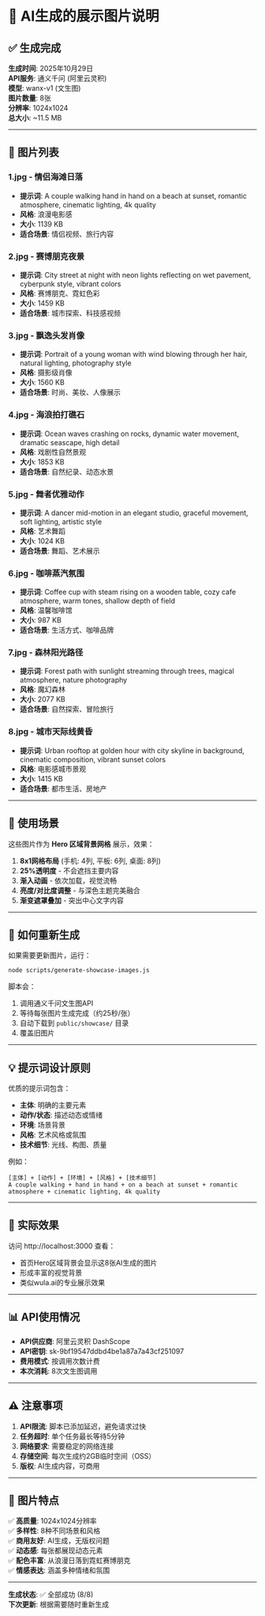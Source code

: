 # 🎨 AI生成的展示图片说明

## ✅ 生成完成

**生成时间**: 2025年10月29日  
**API服务**: 通义千问 (阿里云灵积)  
**模型**: wanx-v1 (文生图)  
**图片数量**: 8张  
**分辨率**: 1024x1024  
**总大小**: ~11.5 MB

---

## 📸 图片列表

### 1.jpg - 情侣海滩日落
- **提示词**: A couple walking hand in hand on a beach at sunset, romantic atmosphere, cinematic lighting, 4k quality
- **风格**: 浪漫电影感
- **大小**: 1139 KB
- **适合场景**: 情侣视频、旅行内容

### 2.jpg - 赛博朋克夜景
- **提示词**: City street at night with neon lights reflecting on wet pavement, cyberpunk style, vibrant colors
- **风格**: 赛博朋克、霓虹色彩
- **大小**: 1459 KB
- **适合场景**: 城市探索、科技感视频

### 3.jpg - 飘逸头发肖像
- **提示词**: Portrait of a young woman with wind blowing through her hair, natural lighting, photography style
- **风格**: 摄影级肖像
- **大小**: 1560 KB
- **适合场景**: 时尚、美妆、人像展示

### 4.jpg - 海浪拍打礁石
- **提示词**: Ocean waves crashing on rocks, dynamic water movement, dramatic seascape, high detail
- **风格**: 戏剧性自然景观
- **大小**: 1853 KB
- **适合场景**: 自然纪录、动态水景

### 5.jpg - 舞者优雅动作
- **提示词**: A dancer mid-motion in an elegant studio, graceful movement, soft lighting, artistic style
- **风格**: 艺术舞蹈
- **大小**: 1024 KB
- **适合场景**: 舞蹈、艺术展示

### 6.jpg - 咖啡蒸汽氛围
- **提示词**: Coffee cup with steam rising on a wooden table, cozy cafe atmosphere, warm tones, shallow depth of field
- **风格**: 温馨咖啡馆
- **大小**: 987 KB
- **适合场景**: 生活方式、咖啡品牌

### 7.jpg - 森林阳光路径
- **提示词**: Forest path with sunlight streaming through trees, magical atmosphere, nature photography
- **风格**: 魔幻森林
- **大小**: 2077 KB
- **适合场景**: 自然探索、冒险旅行

### 8.jpg - 城市天际线黄昏
- **提示词**: Urban rooftop at golden hour with city skyline in background, cinematic composition, vibrant sunset colors
- **风格**: 电影感城市景观
- **大小**: 1415 KB
- **适合场景**: 都市生活、房地产

---

## 🎯 使用场景

这些图片作为 **Hero 区域背景网格** 展示，效果：

1. **8x1网格布局** (手机: 4列, 平板: 6列, 桌面: 8列)
2. **25%透明度** - 不会遮挡主要内容
3. **渐入动画** - 依次加载，视觉流畅
4. **亮度/对比度调整** - 与深色主题完美融合
5. **渐变遮罩叠加** - 突出中心文字内容

---

## 🔄 如何重新生成

如果需要更新图片，运行：

```bash
node scripts/generate-showcase-images.js
```

脚本会：
1. 调用通义千问文生图API
2. 等待每张图片生成完成（约25秒/张）
3. 自动下载到 `public/showcase/` 目录
4. 覆盖旧图片

---

## 💡 提示词设计原则

优质的提示词包含：
- **主体**: 明确的主要元素
- **动作/状态**: 描述动态或情绪
- **环境**: 场景背景
- **风格**: 艺术风格或氛围
- **技术细节**: 光线、构图、质量

例如：
```
[主体] + [动作] + [环境] + [风格] + [技术细节]
A couple walking + hand in hand + on a beach at sunset + romantic atmosphere + cinematic lighting, 4k quality
```

---

## 🚀 实际效果

访问 http://localhost:3000 查看：
- 首页Hero区域背景会显示这8张AI生成的图片
- 形成丰富的视觉背景
- 类似wula.ai的专业展示效果

---

## 📊 API使用情况

- **API供应商**: 阿里云灵积 DashScope
- **API密钥**: sk-9bf19547ddbd4be1a87a7a43cf251097
- **费用模式**: 按调用次数计费
- **本次消耗**: 8次文生图调用

---

## ⚠️ 注意事项

1. **API限流**: 脚本已添加延迟，避免请求过快
2. **任务超时**: 单个任务最长等待5分钟
3. **网络要求**: 需要稳定的网络连接
4. **存储空间**: 每次生成约2GB临时空间（OSS）
5. **版权**: AI生成内容，可商用

---

## 🎨 图片特点

✅ **高质量**: 1024x1024分辨率  
✅ **多样性**: 8种不同场景和风格  
✅ **商用友好**: AI生成，无版权问题  
✅ **动态感**: 每张都展现动态元素  
✅ **配色丰富**: 从浪漫日落到霓虹赛博朋克  
✅ **情感表达**: 涵盖多种情绪和氛围  

---

**生成状态**: ✅ 全部成功 (8/8)  
**下次更新**: 根据需要随时重新生成

